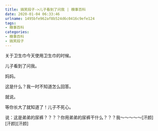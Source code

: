 ```yaml
---
title: 搞笑段子->儿子看到了问我 | 糗事百科
date: 2020-01-04 06:33:46
urlname: 1495bfe962af8b524d6c0416c9efe124
tags: 
- 糗事百科
categories:
- 糗事百科
- 搞笑段子
---
```

关于卫生巾今天使用卫生巾的时候。

儿子看到了问我。

妈妈。

这是什么？我一时不知道怎么回答。

就说。

等你长大了就知道了！儿子不死心。

说：这是弟弟的尿裤？？？？你用弟弟的尿裤干什么？？？我～～～～～[汗颜][汗颜][汗颜]



